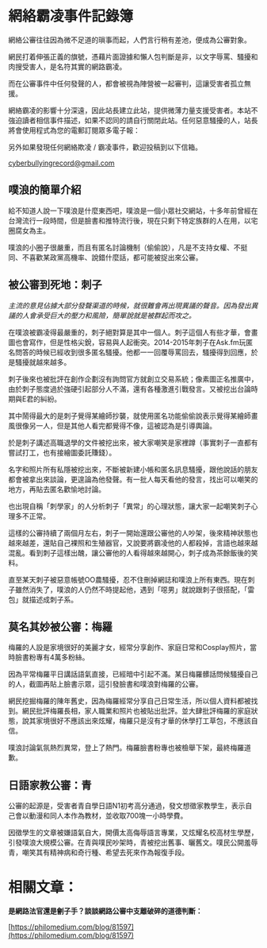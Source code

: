 # 網絡霸凌事件記錄簿

網絡公審往往因為微不足道的瑣事而起，人們言行稍有差池，便成為公審對象。

網民打着伸張正義的旗號，憑藉片面證據和懶人包判斷是非，以文字辱罵、騷擾和肉搜受害人，是名符其實的網路霸凌。

而在公審事件中任何發聲的人，都會被視為陣營被一起審判，這讓受害者孤立無援。

網絡霸凌的影響十分深遠，因此站長建立此站，提供微薄力量支援受害者。本站不強迫讀者相信事件描述，如果不認同的請自行關閉此站。任何惡意騷擾的人，站長將會使用程式為您的電郵訂閱眾多電子報：

另外如果發現任何網絡欺凌 / 霸凌事件，歡迎投稿到以下信箱。

cyberbullyingrecord@gmail.com


## 噗浪的簡單介紹

給不知道人說一下噗浪是什麼東西吧，噗浪是一個小眾社交網站，十多年前曾經在台灣流行一段時間，但是臉書和推特流行後，現在只剩下特定族群的人在用，以宅圈腐女為主。

噗浪的小圈子很嚴重，而且有匿名討論機制（偷偷說），凡是不支持女權、不挺同、不喜歡某政黨高機率、說錯什麼話，都可能被捉出來公審。

## 被公審到死地：刺子

_主流的意見佔據大部分發聲渠道的時候，就很難會再出現異議的聲音。因為發出異議的人會承受巨大的壓力和風險，簡單說就是被群起而攻之。_

在噗浪被霸凌得最嚴重的，刺子絕對算是其中一個人。刺子這個人有些才華，會畫圖也會寫作，但是性格尖銳，容易與人起衝突。2014-2015年刺子在Ask.fm玩匿名問答的時候已經收到很多匿名騷擾。他都一一回覆辱罵回去，騷擾得到回應，於是騷擾就越來越多。

刺子後來也被批評在創作企劃沒有詢問官方就創立交易系統；像素圖正名推廣中，由於刺子態度過於強硬引起部分人不滿，還有各種激進引戰發言。又被挖出台論時期與E君的糾紛。

其中鬧得最大的是刺子覺得某繪師抄襲，就使用匿名功能偷偷說表示覺得某繪師畫風很像另一人，但是其他人看完都覺得不像，這被認為是引導輿論。

於是刺子講述高職退學的文件被挖出來，被大家嘲笑是家裡蹲（事實刺子一直都有嘗試打工，也有接繪圖委託賺錢）。

名字和照片所有私隱被挖出來，不斷被新建小帳和匿名訊息騷擾，跟他說話的朋友都會被拿出來談論，更遑論為他發聲。有一批人每天看他的發言，找出可以嘲笑的地方，再貼去匿名歡愉地討論。

也出現自稱「刺學家」的人分析刺子「異常」的心理狀態，讓大家一起嘲笑刺子心理多不正常。

這樣的公審持續了兩個月左右，刺子一開始還跟公審他的人吵架，後來精神狀態也越來越差，還貼自己裸照和生殖器官，又說要將霸凌他的人都殺掉，言語也越來越混亂。看到刺子這樣出醜，讓公審他的人看得越來越開心，刺子成為茶餘飯後的笑料。

直至某天刺子被惡意帳號OO農騷擾，忍不住刪掉網誌和噗浪上所有東西。現在刺子雖然消失了，噗浪的人仍然不時提起他，遇到「噁男」就說跟刺子很搭配，「雷包」就描述成刺子系。

## 莫名其妙被公審：梅羅

梅羅的人設是家境很好的美麗才女，經常分享創作、家庭日常和Cosplay照片，當時臉書粉專有4萬多粉絲。

因為平常梅羅平日講話語氣直接，已經暗中引起不滿。某日梅羅髒話問候騷擾自己的人，截圖再貼上臉書示眾，這引發臉書和噗浪對梅羅的公審。

網民挖掘梅羅的陳年舊史，因為梅羅經常分享自己日常生活，所以個人資料都被找到。網民批評梅羅長相，家人職業和照片也被貼出批評。並大肆批評梅羅的家庭狀態，說其家境很好不應該出來炫耀，梅羅只是沒有才華的休學打工草包，不應該自信。

噗浪討論氣氛熱烈異常，登上了熱門。梅羅臉書粉專也被檢舉下架，最終梅羅道歉。

## 日語家教公審：青

公審的起源是，受害者青自學日語N1初考高分通過，發文想徵家教學生，表示自己會以動漫和同人本作為教材，並收取700塊一小時學費。

因徵學生的文章被嫌語氣自大，開價太高侮辱語言專業，又炫耀名校高材生學歷，引發噗浪大規模公審。在青與噗民吵架時，青被挖出舊事、曬舊文。噗民公開羞辱青，嘲笑其有精神病和奇行種、希望去死來作為報復手段。

# 相關文章：

**是網路法官還是劊子手？談談網路公審中支離破碎的道德判斷：**

[https://philomedium.com/blog/81597](https://philomedium.com/blog/81597)

